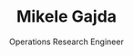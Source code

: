 ---
layout: curriculum
title: "Mikele Gajda"
subtitle: "Operations Research Engineer"
summary: >
    Operations Research Engineer with a strong background in optimization algorithms, data analysis, and software development. Proven ability to enhance logistics and transportation systems by integrating advanced data-driven optimization strategies, including reinforcement learning techniques. Proficient in Python, Julia, Java, R, Gurobi, CPLEX, and other industry-standard tools.
skills:
    - Operations Research
    - Reinforcement Learning
    - Data-Driven Optimization
---